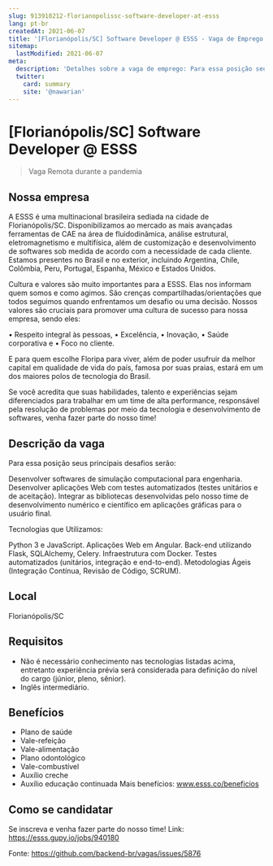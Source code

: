 ```yaml
---
slug: 913918212-florianopolissc-software-developer-at-esss
lang: pt-br
createdAt: 2021-06-07
title: '[Florianópolis/SC] Software Developer @ ESSS - Vaga de Emprego'
sitemap:
  lastModified: 2021-06-07
meta:
  description: 'Detalhes sobre a vaga de emprego: Para essa posição seus principais desafios serão:  Desenvolver softwares de simulação computacional para engenharia. Desenvolver aplicações Web com testes automatizados (testes unitários e de aceitação). Integrar as bibliotecas desenvolvidas pelo nosso time de desenvolvimento numérico e científico em aplicações gráficas para o usuário final. Tecnologias que Utilizamos: Python 3 e JavaScript. Aplicações Web em Angular. Back-end utilizando Flask, SQLAlchemy, Celery. Infraestrutura com Docker. Testes automatizados (unitários, integração e end-to-end). Metodologias Ágeis (Integração Contínua, Revisão de Código, SCRUM).'
  twitter:
    card: summary
    site: '@nawarian'
---
```


# [Florianópolis/SC] Software Developer @ ESSS


> Vaga Remota durante a pandemia

## Nossa empresa

A ESSS é uma multinacional brasileira sediada na cidade de Florianópolis/SC. Disponibilizamos ao mercado as mais avançadas ferramentas de CAE na área de fluidodinâmica, análise estrutural, eletromagnetismo e multifísica, além de customização e desenvolvimento de softwares sob medida de acordo com a necessidade de cada cliente. Estamos presentes no Brasil e no exterior, incluindo Argentina, Chile, Colômbia, Peru, Portugal, Espanha, México e Estados Unidos.

Cultura e valores são muito importantes para a ESSS. Elas nos informam quem somos e como agimos. São crenças compartilhadas/orientações que todos seguimos quando enfrentamos um desafio ou uma decisão. Nossos valores são cruciais para promover uma cultura de sucesso para nossa empresa, sendo eles:

• Respeito integral às pessoas,
• Excelência,
• Inovação,
• Saúde corporativa e
• Foco no cliente.

E para quem escolhe Floripa para viver, além de poder usufruir da melhor capital em qualidade de vida do país, famosa por suas praias, estará em um dos maiores polos de tecnologia do Brasil.

Se você acredita que suas habilidades, talento e experiências sejam diferenciados para trabalhar em um time de alta performance, responsável pela resolução de problemas por meio da tecnologia e desenvolvimento de softwares, venha fazer parte do nosso time!

## Descrição da vaga

Para essa posição seus principais desafios serão: 

Desenvolver softwares de simulação computacional para engenharia.
Desenvolver aplicações Web com testes automatizados (testes unitários e de aceitação).
Integrar as bibliotecas desenvolvidas pelo nosso time de desenvolvimento numérico e científico em aplicações gráficas para o usuário final.

Tecnologias que Utilizamos:

Python 3 e JavaScript.
Aplicações Web em Angular.
Back-end utilizando Flask, SQLAlchemy, Celery.
Infraestrutura com Docker.
Testes automatizados (unitários, integração e end-to-end).
Metodologias Ágeis (Integração Contínua, Revisão de Código, SCRUM).

## Local

Florianópolis/SC

## Requisitos

- Não é necessário conhecimento nas tecnologias listadas acima, entretanto experiência prévia será considerada para definição do nível do cargo (júnior, pleno, sênior).
- Inglês intermediário.

## Benefícios

- Plano de saúde
- Vale-refeição
- Vale-alimentação
- Plano odontológico
- Vale-combustível
- Auxílio creche
- Auxílio educação continuada
Mais benefícios: www.esss.co/beneficios

## Como se candidatar

Se inscreva e venha fazer parte do nosso time!
Link: https://esss.gupy.io/jobs/940180


Fonte: https://github.com/backend-br/vagas/issues/5876